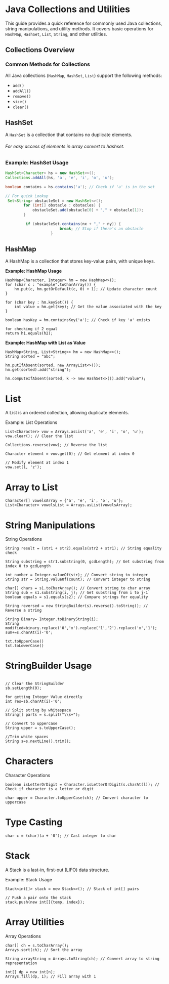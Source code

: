 # Java Collections and Utilities

This guide provides a quick reference for commonly used Java collections, string manipulations, and utility methods. It covers basic operations for `HashMap`, `HashSet`, `List`, `String`, and other utilities.

## Collections Overview

### Common Methods for Collections

All Java collections (`HashMap`, `HashSet`, `List`) support the following methods:

- `add()`
- `addAll()`
- `remove()`
- `size()`
- `clear()`

## HashSet

A `HashSet` is a collection that contains no duplicate elements.
###### For easy access of elements in array convert to hashset.
### Example: HashSet Usage

```java
HashSet<Character> hs = new HashSet<>();
Collections.addAll(hs, 'a', 'e', 'i', 'o', 'u');

boolean contains = hs.contains('a'); // Check if 'a' is in the set

// For quick Lookup
 Set<String> obstacleSet = new HashSet<>();
        for (int[] obstacle : obstacles) {
            obstacleSet.add(obstacle[0] + "," + obstacle[1]);
        }

         if (obstacleSet.contains(nx + "," + ny)) {
                        break; // Stop if there's an obstacle
                    }
```

## HashMap
A HashMap is a collection that stores key-value pairs, with unique keys.

**Example: HashMap Usage**
``` 
HashMap<Character, Integer> hm = new HashMap<>();
for (char c : "example".toCharArray()) {
    hm.put(c, hm.getOrDefault(c, 0) + 1); // Update character count
}

for (char key : hm.keySet()) {
    int value = hm.get(key); // Get the value associated with the key
}

boolean hasKey = hm.containsKey('a'); // Check if key 'a' exists

for checking if 2 equal
return h1.equals(h2);
```

**Example: HashMap with List as Value**
```
HashMap<String, List<String>> hm = new HashMap<>();
String sorted = "abc";

hm.putIfAbsent(sorted, new ArrayList<>());
hm.get(sorted).add("string");

hm.computeIfAbsent(sorted, k -> new HashSet<>()).add("value");
```

# List

A List is an ordered collection, allowing duplicate elements.

Example: List Operations

```
List<Character> vow = Arrays.asList('a', 'e', 'i', 'o', 'u');
vow.clear(); // Clear the list

Collections.reverse(vow); // Reverse the list

Character element = vow.get(0); // Get element at index 0

// Modify element at index 1
vow.set(1, 'z');

```
# Array to List
```
Character[] vowelsArray = {'a', 'e', 'i', 'o', 'u'};
List<Character> vowelsList = Arrays.asList(vowelsArray);

```

# String Manipulations
String Operations
```
String result = (str1 + str2).equals(str2 + str1); // String equality check

String substring = str1.substring(0, gcdLength); // Get substring from index 0 to gcdLength

int number = Integer.valueOf(str); // Convert string to integer
String str = String.valueOf(count); // Convert integer to string

char[] chars = s1.toCharArray(); // Convert string to char array
String sub = s1.substring(i, j); // Get substring from i to j-1
boolean equals = s1.equals(s2); // Compare strings for equality

String reversed = new StringBuilder(s).reverse().toString(); // Reverse a string

String Binary= Integer.toBinaryString(i);
String modified=binary.replace('0','x').replace('1','2').replace('x','1');
sum+=s.charAt(i)-'0';

txt.toUpperCase()
txt.toLowerCase()

```

# StringBuilder Usage
```StringBuilder sb = new StringBuilder(s);

// Clear the StringBuilder
sb.setLength(0);

for getting Integer Value directly
int res=sb.charAt(i)-'0';

// Split string by whitespace
String[] parts = s.split("\\s+");

// Convert to uppercase
String upper = s.toUpperCase();

//Trim white spaces
String s=s.nextLine().trim();
```

# Characters
Character Operations
``` 
boolean isLetterOrDigit = Character.isLetterOrDigit(s.charAt(l)); // Check if character is a letter or digit

char upper = Character.toUpperCase(ch); // Convert character to uppercase
```

# Type Casting
```
char c = (char)(a + '0'); // Cast integer to char
```

# Stack
A Stack is a last-in, first-out (LIFO) data structure.

Example: Stack Usage
```
Stack<int[]> stack = new Stack<>(); // Stack of int[] pairs

// Push a pair onto the stack
stack.push(new int[]{temp, index});

```

# Array Utilities
Array Operations    
```
char[] ch = s.toCharArray();
Arrays.sort(ch); // Sort the array

String arrayString = Arrays.toString(ch); // Convert array to string representation

int[] dp = new int[n];
Arrays.fill(dp, 1); // Fill array with 1
```

